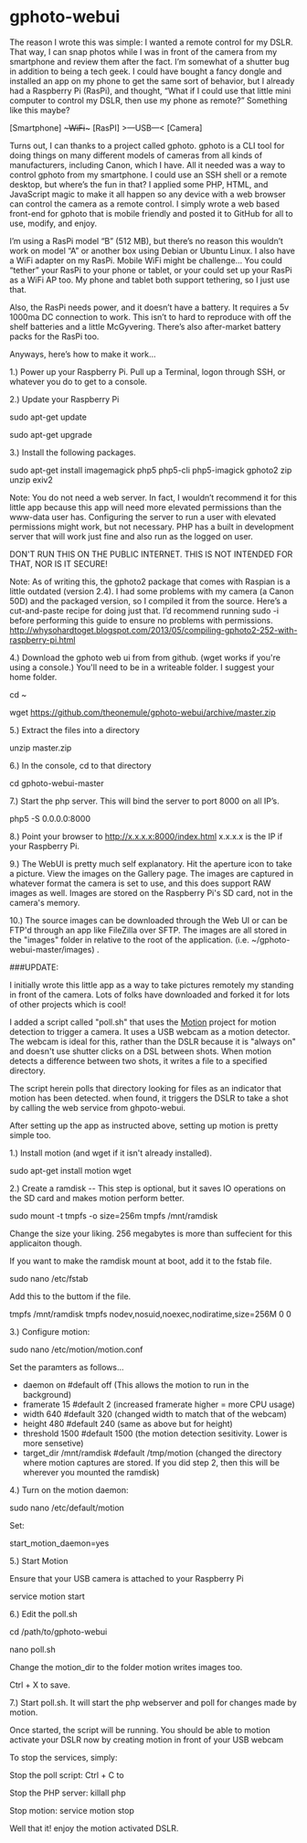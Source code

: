 gphoto-webui
============

The reason I wrote this was simple: I wanted a remote control for my DSLR. That way, I can snap photos while I was in front of the camera from my smartphone and review them after the fact. I’m somewhat of a shutter bug in addition to being a tech geek. I could have bought a fancy dongle and installed an app on my phone to get the same sort of behavior, but I already had a Raspberry Pi (RasPi), and thought, “What if I could use that little mini computer to control my DSLR, then use my phone as remote?” Something like this maybe?

[Smartphone] ~~~WiFi~~~ [RasPI] >—USB—< [Camera]

Turns out, I can thanks to a project called gphoto. gphoto is a CLI tool for doing things on many different models of cameras from all kinds of manufacturers, including Canon, which I have. All it needed was a way to control gphoto from my smartphone. I could use an SSH shell or a remote desktop, but where’s the fun in that? I applied some PHP, HTML, and JavaScript magic to make it all happen so any device with a web browser can control the camera as a remote control. I simply wrote a web based front-end for gphoto that is mobile friendly and posted it to GitHub for all to use, modify, and enjoy.

I’m using a RasPi model “B” (512 MB), but there’s no reason this wouldn’t work on model “A” or another box using Debian or Ubuntu Linux. I also have a WiFi adapter on my RasPi. Mobile WiFi might be challenge… You could “tether” your RasPi to your phone or tablet, or your could set up your RasPi as a WiFi AP too. My phone and tablet both support tethering, so I just use that.

Also, the RasPi needs power, and it doesn’t have a battery. It requires a 5v 1000ma DC connection to work. This isn’t to hard to reproduce with off the shelf batteries and a little McGyvering. There’s also after-market battery packs for the RasPi too.

Anyways, here’s how to make it work…

1.) Power up your Raspberry Pi. Pull up a Terminal, logon through SSH, or whatever you do to get to a console.

2.) Update your Raspberry Pi

sudo apt-get update

sudo apt-get upgrade

3.) Install the following packages.

sudo apt-get install imagemagick php5 php5-cli php5-imagick gphoto2 zip unzip exiv2

Note: You do not need a web server. In fact, I wouldn’t recommend it for this little app because this app will need more elevated permissions than the www-data user has. Configuring the server to run a user with elevated permissions might work, but not necessary. PHP has a built in development server that will work just fine and also run as the logged on user. 

DON'T RUN THIS ON THE PUBLIC INTERNET. THIS IS NOT INTENDED FOR THAT, NOR IS IT SECURE! 

Note: As of writing this, the gphoto2 package that comes with Raspian is a little outdated (version 2.4). I had some problems with my camera (a Canon 50D) and the packaged version, so I compiled it from the source. Here’s a cut-and-paste recipe for doing just that. I’d recommend running sudo -i before performing this guide to ensure no problems with permissions. http://whysohardtoget.blogspot.com/2013/05/compiling-gphoto2-252-with-raspberry-pi.html

4.) Download the gphoto web ui from from github. (wget works if you're using a console.) You'll need to be in a writeable folder. I suggest your home folder.

cd ~

wget https://github.com/theonemule/gphoto-webui/archive/master.zip

5.) Extract the files into a directory

unzip master.zip

6.) In the console, cd to that directory

cd gphoto-webui-master

7.) Start the php server. This will bind the server to port 8000 on all IP’s.

php5 -S 0.0.0.0:8000

8.) Point your browser to http://x.x.x.x:8000/index.html x.x.x.x is the IP if your Raspberry Pi.

9.) The WebUI is pretty much self explanatory. Hit the aperture icon to take a picture. View the images on the Gallery page. The images are captured in whatever format the camera is set to use, and this does support RAW images as well. Images are stored on the Raspberry Pi's SD card, not in the camera's memory.

10.) The source images can be downloaded through the Web UI or can be FTP'd through an app like FileZilla over SFTP. The images are all stored in the "images" folder in relative to the root of the application. (i.e. ~/gphoto-webui-master/images) .


###UPDATE:

I initially wrote this little app as a way to take pictures remotely my standing in front of the camera. Lots of folks have downloaded and forked it for lots of other projects which is cool!

I added a script called "poll.sh" that uses the [Motion](http://www.lavrsen.dk/foswiki/bin/view/Motion/WebHome) project for motion detection to trigger a camera. It uses a USB webcam as a motion detector. The webcam is ideal for this, rather than the DSLR because it is "always on" and doesn't use shutter clicks on a DSL between shots. When motion detects a difference between two shots, it writes a file to a specified directory. 

The script herein polls that directory looking for files as an indicator that motion has been detected. when found, it triggers the DSLR to take a shot by calling the web service from ghpoto-webui. 

After setting up the app as instructed above, setting up motion is pretty simple too.

1.) Install motion (and wget if it isn't already installed).

sudo apt-get install motion wget

2.) Create a ramdisk -- This step is optional, but it saves IO operations on the SD card and makes motion perform better.

sudo mount -t tmpfs -o size=256m tmpfs /mnt/ramdisk

Change the size your liking. 256 megabytes is more than suffecient for this applicaiton though.

If you want to make the ramdisk mount at boot, add it to the fstab file.

sudo nano /etc/fstab

Add this to the buttom if the file.

tmpfs /mnt/ramdisk tmpfs nodev,nosuid,noexec,nodiratime,size=256M   0 0

3.) Configure motion:

sudo nano /etc/motion/motion.conf

Set the paramters as follows...

* daemon on #default off (This allows the motion to run in the background)
* framerate 15 #default 2 (increased framerate higher = more CPU usage)
* width 640 #default 320 (changed width to match that of the webcam)
* height 480 #default 240 (same as above but for height)
* threshold 1500 #default 1500 (the motion detection sesitivity. Lower is more sensetive)
* target_dir /mnt/ramdisk #default /tmp/motion (changed the directory where motion captures are stored. If you did step 2, then this will be wherever you mounted the ramdisk)

4.) Turn on the motion daemon:

sudo nano /etc/default/motion

Set:

start_motion_daemon=yes

5.) Start Motion

Ensure that your USB camera is attached to your Raspberry Pi

service motion start

6.) Edit the poll.sh

cd /path/to/gphoto-webui

nano poll.sh 

Change the motion_dir to the folder motion writes images too.

Ctrl + X to save.

7.) Start poll.sh. It will start the php webserver and poll for changes made by motion.

Once started, the script will be running. You should be able to motion activate your DSLR now by creating motion in front of your USB webcam

To stop the services, simply:

Stop the poll script:
Ctrl + C to 

Stop the PHP server:
killall php

Stop motion:
service motion stop

Well that it! enjoy the motion activated DSLR.

